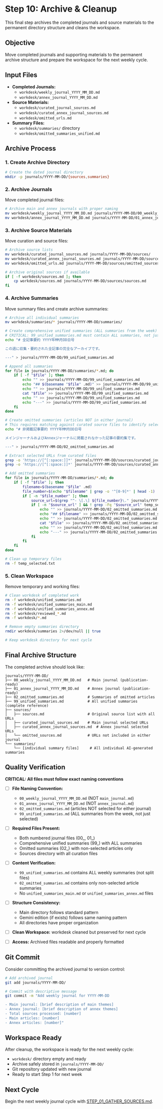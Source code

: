 # Step 10: Archive & Cleanup

This final step archives the completed journals and source materials to the permanent directory structure and cleans the workspace.

## Objective

Move completed journals and supporting materials to the permanent archive structure and prepare the workspace for the next weekly cycle.

## Input Files

- **Completed Journals:**
  - `workdesk/weekly_journal_YYYY_MM_DD.md`
  - `workdesk/annex_journal_YYYY_MM_DD.md`
- **Source Materials:**
  - `workdesk/curated_journal_sources.md`
  - `workdesk/curated_annex_journal_sources.md`
  - `workdesk/omitted_urls.md`
- **Summary Files:**
  - `workdesk/summaries/` directory
  - `workdesk/omitted_summaries_unified.md`

## Archive Process

### 1. Create Archive Directory

```bash
# Create the dated journal directory
mkdir -p journals/YYYY-MM-DD/{sources,summaries}
```

### 2. Archive Journals

Move completed journal files:

```bash
# Archive main and annex journals with proper naming
mv workdesk/weekly_journal_YYYY_MM_DD.md journals/YYYY-MM-DD/00_weekly_journal_YYYY_MM_DD.md
mv workdesk/annex_journal_YYYY_MM_DD.md journals/YYYY-MM-DD/01_annex_journal_YYYY_MM_DD.md
```

### 3. Archive Source Materials

Move curation and source files:

```bash
# Archive source lists
mv workdesk/curated_journal_sources.md journals/YYYY-MM-DD/sources/
mv workdesk/curated_annex_journal_sources.md journals/YYYY-MM-DD/sources/
mv workdesk/omitted_urls.md journals/YYYY-MM-DD/sources/omitted_sources.md

# Archive original sources if available
if [ -f workdesk/sources.md ]; then
    cp workdesk/sources.md journals/YYYY-MM-DD/sources/sources.md
fi
```

### 4. Archive Summaries

Move summary files and create archive summaries:

```bash
# Archive all individual summaries
mv workdesk/summaries/* journals/YYYY-MM-DD/summaries/

# Create comprehensive unified summaries (ALL summaries from the week)
# CRITICAL: 99_unified_summaries.md must contain ALL summaries, not just selected ones
echo "# 全記事要約 YYYY年MM月DD日号

この週に収集・要約された全記事の完全なアーカイブです。

---" > journals/YYYY-MM-DD/99_unified_summaries.md

# Append all summaries
for file in journals/YYYY-MM-DD/summaries/*.md; do
    if [ -f "$file" ]; then
        echo "" >> journals/YYYY-MM-DD/99_unified_summaries.md
        echo "## $(basename "$file" .md)" >> journals/YYYY-MM-DD/99_unified_summaries.md
        echo "" >> journals/YYYY-MM-DD/99_unified_summaries.md
        cat "$file" >> journals/YYYY-MM-DD/99_unified_summaries.md
        echo "" >> journals/YYYY-MM-DD/99_unified_summaries.md
        echo "---" >> journals/YYYY-MM-DD/99_unified_summaries.md
    fi
done

# Create omitted summaries (articles NOT in either journal)
# This requires matching against curated source files to identify selected vs omitted
echo "# 非掲載記事要約 YYYY年MM月DD日号

メインジャーナルおよびAnnexジャーナルに掲載されなかった記事の要約集です。

---" > journals/YYYY-MM-DD/02_omitted_summaries.md

# Extract selected URLs from curated files
grep -o 'https://[^[:space:]]*' journals/YYYY-MM-DD/sources/curated_journal_sources.md > temp_selected.txt
grep -o 'https://[^[:space:]]*' journals/YYYY-MM-DD/sources/curated_annex_journal_sources.md >> temp_selected.txt

# Add omitted summaries
for file in journals/YYYY-MM-DD/summaries/*.md; do
    if [ -f "$file" ]; then
        filename=$(basename "$file" .md)
        file_number=$(echo "$filename" | grep -o '^[0-9]*' | head -1)
        if [ -n "$file_number" ]; then
            source_url=$(grep "^- \[.\] ${file_number}\." journals/YYYY-MM-DD/sources/sources.md | grep -o 'https://[^[:space:]]*' | head -1)
            if [ -n "$source_url" ] && ! grep -Fq "$source_url" temp_selected.txt; then
                echo "" >> journals/YYYY-MM-DD/02_omitted_summaries.md
                echo "## $filename" >> journals/YYYY-MM-DD/02_omitted_summaries.md
                echo "" >> journals/YYYY-MM-DD/02_omitted_summaries.md
                cat "$file" >> journals/YYYY-MM-DD/02_omitted_summaries.md
                echo "" >> journals/YYYY-MM-DD/02_omitted_summaries.md
                echo "---" >> journals/YYYY-MM-DD/02_omitted_summaries.md
            fi
        fi
    fi
done

# Clean up temporary files
rm -f temp_selected.txt
```

### 5. Clean Workspace

Remove temporary and working files:

```bash
# Clean workdesk of completed work
rm -f workdesk/unified_summaries.md
rm -f workdesk/unified_summaries_main.md
rm -f workdesk/unified_summaries_annex.md
rm -f workdesk/reviewed_*.md
rm -f workdesk/*.md

# Remove empty summaries directory
rmdir workdesk/summaries 2>/dev/null || true

# Keep workdesk directory for next cycle
```

## Final Archive Structure

The completed archive should look like:

```
journals/YYYY-MM-DD/
├── 00_weekly_journal_YYYY_MM_DD.md   # Main journal (publication-ready)
├── 01_annex_journal_YYYY_MM_DD.md    # Annex journal (publication-ready)
├── 02_omitted_summaries.md           # Summaries of omitted articles
├── 99_unified_summaries.md           # All unified summaries (complete reference)
├── sources/
│   ├── sources.md                    # Original source list with all URLs
│   ├── curated_journal_sources.md    # Main journal selected URLs
│   ├── curated_annex_journal_sources.md  # Annex journal selected URLs
│   └── omitted_sources.md            # URLs not included in either journal
└── summaries/
    └── [individual summary files]     # All individual AI-generated summaries
```

## Quality Verification

**CRITICAL: All files must follow exact naming conventions**

- [ ] **File Naming Convention:**
  - `00_weekly_journal_YYYY_MM_DD.md` (NOT `main_journal.md`)
  - `01_annex_journal_YYYY_MM_DD.md` (NOT `annex_journal.md`)
  - `02_omitted_summaries.md` (articles NOT selected for either journal)
  - `99_unified_summaries.md` (ALL summaries from the week, not just selected)

- [ ] **Required Files Present:**
  - Both numbered journal files (00_, 01_)
  - Comprehensive unified summaries (99_) with ALL summaries
  - Omitted summaries (02_) with non-selected articles only
  - Sources directory with all curation files

- [ ] **Content Verification:**
  - `99_unified_summaries.md` contains ALL weekly summaries (not split files)
  - `02_omitted_summaries.md` contains only non-selected article summaries
  - No `unified_summaries_main.md` or `unified_summaries_annex.md` files
  
- [ ] **Structure Consistency:**
  - Main directory follows standard pattern
  - Gemini edition (if exists) follows same naming pattern
  - All directories have proper organization

- [ ] **Clean Workspace:** workdesk cleaned but preserved for next cycle
- [ ] **Access:** Archived files readable and properly formatted

## Git Commit

Consider committing the archived journal to version control:

```bash
# Add archived journal
git add journals/YYYY-MM-DD/

# Commit with descriptive message
git commit -m "Add weekly journal for YYYY-MM-DD

- Main journal: [brief description of main themes]
- Annex journal: [brief description of annex themes]
- Total sources processed: [number]
- Main articles: [number]
- Annex articles: [number]"
```

## Workspace Ready

After cleanup, the workspace is ready for the next weekly cycle:
- `workdesk/` directory empty and ready
- Archive safely stored in `journals/YYYY-MM-DD/`
- Git repository updated with new journal
- Ready to start Step 1 for next week

## Next Cycle

Begin the next weekly journal cycle with [STEP_01_GATHER_SOURCES.md](STEP_01_GATHER_SOURCES.md).